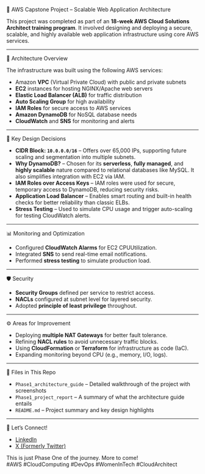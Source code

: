 🚀 AWS Capstone Project – Scalable Web Application Architecture

This project was completed as part of an **18-week AWS Cloud Solutions Architect training program**. It involved designing and deploying a secure, scalable, and highly available web application infrastructure using core AWS services.

---

🧩 Architecture Overview

The infrastructure was built using the following AWS services:

- Amazon **VPC** (Virtual Private Cloud) with public and private subnets
- **EC2** instances for hosting NGINX/Apache web servers
- **Elastic Load Balancer (ALB)** for traffic distribution
- **Auto Scaling Group** for high availability
- **IAM Roles** for secure access to AWS services
- **Amazon DynamoDB** for NoSQL database needs
- **CloudWatch** and **SNS** for monitoring and alerts

---

💼 Key Design Decisions

- **CIDR Block: `10.0.0.0/16`** – Offers over 65,000 IPs, supporting future scaling and segmentation into multiple subnets.
- **Why DynamoDB?** – Chosen for its **serverless**, **fully managed**, and **highly scalable** nature compared to relational databases like MySQL. It also simplifies integration with EC2 via IAM.
- **IAM Roles over Access Keys** – IAM roles were used for secure, temporary access to DynamoDB, reducing security risks.
- **Application Load Balancer** – Enables smart routing and built-in health checks for better reliability than classic ELBs.
- **Stress Testing** – Used to simulate CPU usage and trigger auto-scaling for testing CloudWatch alerts.

---

📊 Monitoring and Optimization

- Configured **CloudWatch Alarms** for EC2 CPUUtilization.
- Integrated **SNS** to send real-time email notifications.
- Performed **stress testing** to simulate production load.

---

🛡️ Security

- **Security Groups** defined per service to restrict access.
- **NACLs** configured at subnet level for layered security.
- Adopted **principle of least privilege** throughout.

---

⚙️ Areas for Improvement

- Deploying **multiple NAT Gateways** for better fault tolerance.
- Refining **NACL rules** to avoid unnecessary traffic blocks.
- Using **CloudFormation** or **Terraform** for infrastructure as code (IaC).
- Expanding monitoring beyond CPU (e.g., memory, I/O, logs).

---

📁 Files in This Repo

- `Phase1_architecture_guide` – Detailed walkthrough of the project with screenshots
- `Phase1_project_report` – A summary of what the architecture guide entails
- `README.md` – Project summary and key design highlights

---

🔗 Let’s Connect!
- [LinkedIn](https://www.linkedin.com/in/gkmensah)
- [X (Formerly Twitter)](https://twitter.com/gkmensah_)


This is just Phase One of the journey. More to come!  
#AWS #CloudComputing #DevOps #WomenInTech #CloudArchitect 
